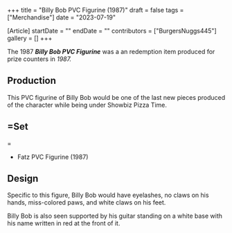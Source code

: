 +++
title = "Billy Bob PVC Figurine (1987)"
draft = false
tags = ["Merchandise"]
date = "2023-07-19"

[Article]
startDate = ""
endDate = ""
contributors = ["BurgersNuggs445"]
gallery = []
+++


The 1987 <b><i>Billy Bob PVC Figurine</b></i> was a an redemption item produced for prize counters in <i>1987.</i>

<h2>Production</h2>
This PVC figurine of Billy Bob would be one of the last new pieces produced of the character while being under Showbiz Pizza Time.

<h2>=Set</h2>=

* Fatz PVC Figurine (1987)

<h2>Design</h2>
Specific to this figure, Billy Bob would have eyelashes, no claws on his hands, miss-colored paws, and white claws on his feet.

Billy Bob is also seen supported by his guitar standing on a white base with his name written in red at the front of it.


